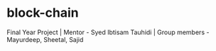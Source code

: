 # block-chain
Final Year Project | Mentor - Syed Ibtisam Tauhidi | Group members - Mayurdeep, Sheetal, Sajid
